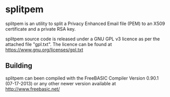 splitpem
========

splitpem is an utility to split a Privacy Enhanced Email file (PEM) to an X509 certificate and a private RSA key.

splitpem source code is released under a GNU GPL v3 licence as per the attached file "gpl.txt". The licence can be found at https://www.gnu.org/licenses/gpl.txt

## Building
splitpem can been compiled with the FreeBASIC Compiler Version 0.90.1 (07-17-2013) or any other newer version available at http://www.freebasic.net/
